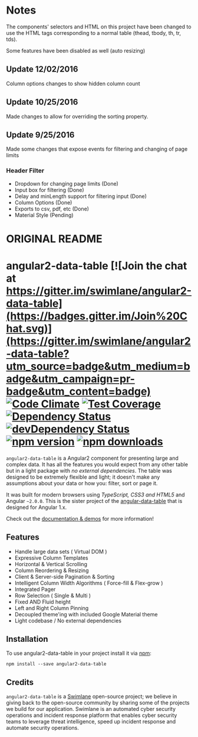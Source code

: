 # Notes
The components' selectors and HTML on this project have been changed to use the HTML tags corresponding to a normal table (thead, tbody, th, tr, tds).

Some features have been disabled as well (auto resizing)

## Update 12/02/2016
Column options changes to show hidden column count

## Update 10/25/2016
Made changes to allow for overriding the sorting property.

## Update 9/25/2016
Made some changes that expose events for filtering and changing of page limits

### Header Filter
* Dropdown for changing page limits (Done)
* Input box for filtering (Done)
* Delay and minLength support for filtering input (Done)
* Column Options (Done)
* Exports to csv, pdf, etc (Done)
* Material Style (Pending)

# ORIGINAL README


# angular2-data-table  [![Join the chat at https://gitter.im/swimlane/angular2-data-table](https://badges.gitter.im/Join%20Chat.svg)](https://gitter.im/swimlane/angular2-data-table?utm_source=badge&utm_medium=badge&utm_campaign=pr-badge&utm_content=badge) [![Code Climate](https://codeclimate.com/github/swimlane/angular2-data-table/badges/gpa.svg)](https://codeclimate.com/github/swimlane/angular2-data-table) [![Test Coverage](https://codeclimate.com/github/swimlane/angular2-data-table/badges/coverage.svg)](https://codeclimate.com/github/swimlane/angular2-data-table/coverage) [![Dependency Status](https://david-dm.org/swimlane/angular2-data-table.svg)](https://david-dm.org/swimlane/angular2-data-table) [![devDependency Status](https://david-dm.org/swimlane/angular2-data-table/dev-status.svg)](https://david-dm.org/swimlane/angular2-data-table#info=devDependencies) [![npm version](https://badge.fury.io/js/angular2-data-table.svg)](http://badge.fury.io/js/angular2-data-table) [![npm downloads](https://img.shields.io/npm/dm/angular2-data-table.svg)](https://npmjs.org/angular2-data-table)

`angular2-data-table` is a Angular2 component for presenting large and complex data.  It has all the features you would expect from any other table but in a light package with _no external dependencies_. The table was designed to be extremely flexible and light; it doesn't make any assumptions about your data or how you: filter, sort or page it.

It was built for modern browsers using _TypeScript, CSS3 and HTML5_ and Angular `~2.0.0`. This is the sister project of the [angular-data-table](https://github.com/swimlane/angular-data-table) that is designed for Angular 1.x.

Check out the [documentation & demos](https://swimlane.gitbooks.io/angular2-data-table/content/) for more information!

## Features
- Handle large data sets ( Virtual DOM )
- Expressive Column Templates
- Horizontal & Vertical Scrolling
- Column Reordering & Resizing
- Client & Server-side Pagination & Sorting
- Intelligent Column Width Algorithms ( Force-fill & Flex-grow )
- Integrated Pager
- Row Selection ( Single & Multi )
- Fixed AND Fluid height
- Left and Right Column Pinning
- Decoupled theme'ing with included Google Material theme
- Light codebase / No external dependencies

## Installation
To use angular2-data-table in your project install it via [npm](https://www.npmjs.com/package/angular2-data-table):
```
npm install --save angular2-data-table
```

## Credits
`angular2-data-table` is a [Swimlane](http://swimlane.com) open-source project; we believe in giving back to the open-source community by sharing some of the projects we build for our application. Swimlane is an automated cyber security operations and incident response platform that enables cyber security teams to leverage threat intelligence, speed up incident response and automate security operations.
